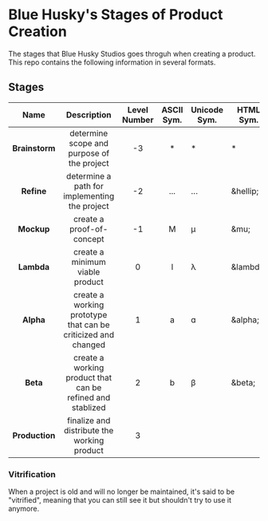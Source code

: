 Blue Husky's Stages of Product Creation
=======================================

The stages that Blue Husky Studios goes throguh when creating a product. This repo contains the following information in several formats.

Stages
------
|      Name      |                          Description                          | Level Number | ASCII Sym. | Unicode Sym. | HTML Sym.    |
|:--------------:|:-------------------------------------------------------------:|:------------:|:----------:|--------------|--------------|
| **Brainstorm** | determine scope and purpose of the project                    | -3           | *          | *            | *            |
|     **Refine** | determine a path for implementing the project                 | -2           | ...        | …            | &amp;hellip; |
|     **Mockup** | create a proof-of-concept                                     | -1           | M          | μ            | &amp;mu;     |
|     **Lambda** | create a minimum viable product                               | 0            | l          | λ            | &amp;lambda; |
|      **Alpha** | create a working prototype that can be criticized and changed | 1            | a          | ɑ            | &amp;alpha;  |
|       **Beta** | create a working product that can be refined and stablized    | 2            | b          | β            | &amp;beta;   |
| **Production** | finalize and distribute the working product                   | 3            |            |              |              |



### Vitrification ###
When a project is old and will no longer be maintained, it's said to be "vitrified", meaning that you can still see it but shouldn't try to use it anymore.
